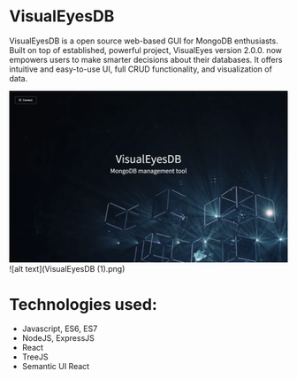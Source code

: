 # VisualEyesDB
VisualEyesDB is a open source web-based GUI for MongoDB enthusiasts. Built on top of established, powerful project, VisualEyes
version 2.0.0. now empowers users to make smarter decisions about their databases. It offers intuitive and easy-to-use UI, full CRUD functionality, and visualization of data.

![alt text](VisualEyesDB.png)
![alt text](VisualEyesDB (1).png)

# Technologies used:
* Javascript, ES6, ES7
* NodeJS, ExpressJS
* React
* TreeJS
* Semantic UI React


